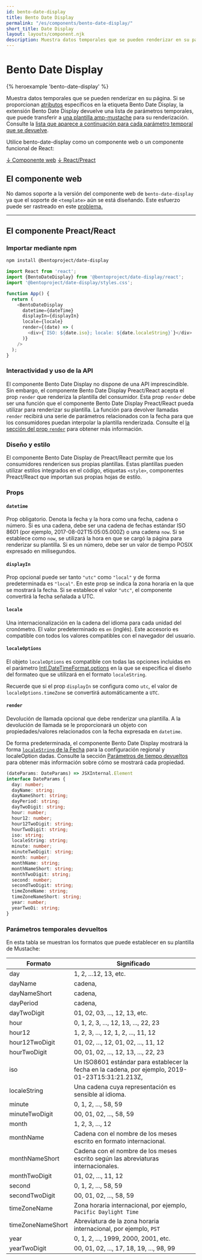 ```yaml
---
id: bento-date-display
title: Bento Date Display
permalink: "/es/components/bento-date-display/"
short_title: Date Display
layout: layouts/component.njk
description: Muestra datos temporales que se pueden renderizar en su página.
---
```


# Bento Date Display

{% heroexample 'bento-date-display' %}

Muestra datos temporales que se pueden renderizar en su página. Si se proporcionan [atributos](#attributes) específicos en la etiqueta Bento Date Display, la extensión Bento Date Display devuelve una lista de parámetros temporales, que puede transferir a [una plantilla amp-mustache](../../amp-mustache/amp-mustache.md) para su renderización. Consulte la [lista que aparece a continuación para cada parámetro temporal que se devuelve](#returned-time-parameters).

<div class="bd-usage bd-card bd-card--light-sea-green">
<p>Utilice bento-date-display como un componente web o un componente funcional de React:</p> <a class="bd-button" href="#web-component">↓ Componente web</a> <a class="bd-button" href="#preact%2Freact-component">↓ React/Preact</a>
</div>

## El componente web

No damos soporte a la versión del componente web de `bento-date-display` ya que el soporte de `<template>` aún se está diseñando. Este esfuerzo puede ser rastreado en este [problema](https://go.amp.dev/issue/36619)[.](https://go.amp.dev/issue/36619)

<!--
An older version of this file contains the removed section, though it's incorrect:

https://github.com/ampproject/amphtml/blob/422d171e87571c4d125a2bf956e78e92444c10e8/extensions/amp-date-display/1.0/README.md
-->

---

## El componente Preact/React

### Importar mediante npm

```bash
npm install @bentoproject/date-display
```

```javascript
import React from 'react';
import {BentoDateDisplay} from '@bentoproject/date-display/react';
import '@bentoproject/date-display/styles.css';

function App() {
  return (
    <BentoDateDisplay
      datetime={dateTime}
      displayIn={displayIn}
      locale={locale}
      render={(date) => (
        <div>{`ISO: ${date.iso}; locale: ${date.localeString}`}</div>
      )}
    />
  );
}
```

### Interactividad y uso de la API

El componente Bento Date Display no dispone de una API imprescindible. Sin embargo, el componente Bento Date Display Preact/React acepta el prop `render` que renderiza la plantilla del consumidor. Esta prop `render` debe ser una función que el componente Bento Date Display Preact/React pueda utilizar para renderizar su plantilla. La función para devolver llamadas `render` recibirá una serie de parámetros relacionados con la fecha para que los consumidores puedan interpolar la plantilla renderizada. Consulte el <a href="#render" data-md-type="link">la sección del prop `render`</a> para obtener más información.

### Diseño y estilo

El componente Bento Date Display de Preact/React permite que los consumidores rendericen sus propias plantillas. Estas plantillas pueden utilizar estilos integrados en el código, etiquetas `<style>`, componentes Preact/React que importan sus propias hojas de estilo.

### Props

#### `datetime`

Prop obligatorio. Denota la fecha y la hora como una fecha, cadena o número. Si es una cadena, debe ser una cadena de fechas estándar ISO 8601 (por ejemplo, 2017-08-02T15:05:05.000Z) o una cadena `now`. Si se establece como `now`, se utilizará la hora en que se cargó la página para renderizar su plantilla. Si es un número, debe ser un valor de tiempo POSIX expresado en milisegundos.

#### `displayIn`

Prop opcional puede ser tanto `"utc"` como `"local"` y de forma predeterminada es `"local"`. En este prop se indica la zona horaria en la que se mostrará la fecha. Si se establece el valor `"utc"`, el componente convertirá la fecha señalada a UTC.

#### `locale`

Una internacionalización en la cadena del idioma para cada unidad del cronómetro. El valor predeterminado es `en` (inglés). Este accesorio es compatible con todos los valores compatibles con el navegador del usuario.

#### `localeOptions`

El objeto `localeOptions` es compatible con todas las opciones incluidas en el parámetro [Intl.DateTimeFormat.options](https://developer.mozilla.org/en-US/docs/Web/JavaScript/Reference/Global_Objects/Intl/DateTimeFormat/DateTimeFormat#parameters) en la que se especifica el diseño del formateo que se utilizará en el formato `localeString`.

Recuerde que si el prop `displayIn` se configura como `utc`, el valor de `localeOptions.timeZone` se convertirá automáticamente a `UTC`.

#### `render`

Devolución de llamada opcional que debe renderizar una plantilla. A la devolución de llamada se le proporcionará un objeto con propiedades/valores relacionados con la fecha expresada en `datetime`.

De forma predeterminada, el componente Bento Date Display mostrará la forma [`localeString` de la Fecha](https://developer.mozilla.org/en-US/docs/Web/JavaScript/Reference/Global_Objects/Date/toLocaleString) para la configuración regional y localeOption dadas. Consulte la sección [Parámetros de tiempo devueltos](#returned-time-parameters) para obtener más información sobre cómo se mostrará cada propiedad.

```typescript
(dateParams: DateParams) => JSXInternal.Element
interface DateParams {
  day: number;
  dayName: string;
  dayNameShort: string;
  dayPeriod: string;
  dayTwoDigit: string;
  hour: number;
  hour12: number;
  hour12TwoDigit: string;
  hourTwoDigit: string;
  iso: string;
  localeString: string;
  minute: number;
  minuteTwoDigit: string;
  month: number;
  monthName: string;
  monthNameShort: string;
  monthTwoDigit: string;
  second: number;
  secondTwoDigit: string;
  timeZoneName: string;
  timeZoneNameShort: string;
  year: number;
  yearTwoDi: string;
}
```

### Parámetros temporales devueltos

En esta tabla se muestran los formatos que puede establecer en su plantilla de Mustache:

Formato | Significado
--- | ---
day | 1, 2, ...12, 13, etc.
dayName | cadena,
dayNameShort | cadena,
dayPeriod | cadena,
dayTwoDigit | 01, 02, 03, ..., 12, 13, etc.
hour | 0, 1, 2, 3, ..., 12, 13, ..., 22, 23
hour12 | 1, 2, 3, ..., 12, 1, 2, ..., 11, 12
hour12TwoDigit | 01, 02, ..., 12, 01, 02, ..., 11, 12
hourTwoDigit | 00, 01, 02, ..., 12, 13, ..., 22, 23
iso | Un ISO8601 estándar para establecer la fecha en la cadena, por ejemplo, 2019-01-23T15:31:21.213Z,
localeString | Una cadena cuya representación es sensible al idioma.
minute | 0, 1, 2, ..., 58, 59
minuteTwoDigit | 00, 01, 02, ..., 58, 59
month | 1, 2, 3, ..., 12
monthName | Cadena con el nombre de los meses escrito en formato internacional.
monthNameShort | Cadena con el nombre de los meses escrito según las abreviaturas internacionales.
monthTwoDigit | 01, 02, ..., 11, 12
second | 0, 1, 2, ..., 58, 59
secondTwoDigit | 00, 01, 02, ..., 58, 59
timeZoneName | Zona horaria internacional, por ejemplo, `Pacific Daylight Time`
timeZoneNameShort | Abreviatura de la zona horaria internacional, por ejemplo, `PST`
year | 0, 1, 2, ..., 1999, 2000, 2001, etc.
yearTwoDigit | 00, 01, 02, ..., 17, 18, 19, ..., 98, 99
